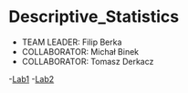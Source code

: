 # Descriptive_Statistics
- TEAM LEADER: Filip Berka
- COLLABORATOR: Michał Binek
- COLLABORATOR: Tomasz Derkacz

-[Lab1](Report1.ipynb)
-[Lab2](Exercises1to3.md)
